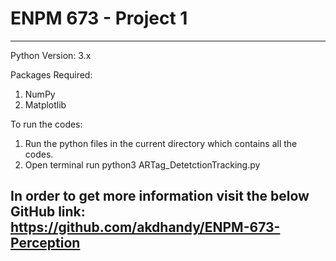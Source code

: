 # ENPM 673 - Project 1
------------------------------------------------------------------------------------------------------------------------------------
Python Version:
3.x

Packages Required:
1. NumPy
2. Matplotlib

To run the codes:
1. Run the python files in the current directory which contains all the codes.
2. Open terminal run python3 ARTag_DetetctionTracking.py
  
In order to get more information visit the below GitHub link:
https://github.com/akdhandy/ENPM-673-Perception
------------------------------------------------------------------------------------------------------------------------------------